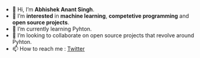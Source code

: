 - 👋 Hi, I’m **Abhishek Anant Singh**.
- 👀 I’m **interested** in **machine learning**, **competetive programming** and **open source projects**.
- 🌱 I’m currently learning Pyhton.
- 💞️ I’m looking to collaborate on open source projects that revolve around Pyhton.
- 📫 How to reach me : [Twitter](https://twitter.com/itsabhianant)

<!---
itsabhianant/itsabhianant is a ✨ special ✨ repository because its `README.md` (this file) appears on your GitHub profile.
You can click the Preview link to take a look at your changes.
--->
